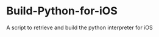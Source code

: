 Build-Python-for-iOS
====================

A script to retrieve and build the python interpreter for iOS